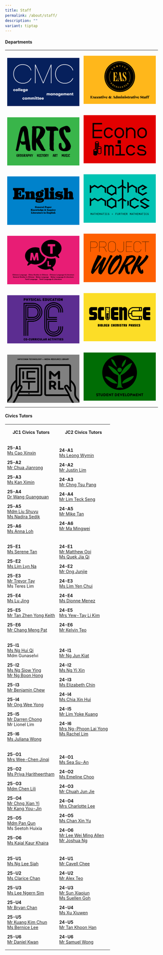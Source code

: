 ```yaml
---
title: Staff
permalink: /about/staff/
description: ""
variant: tiptap
---
```

<h4><strong>Departments</strong></h4>
<table style="minWidth: 50px">
<colgroup>
<col>
<col>
</colgroup>
<tbody>
<tr>
<th rowspan="1" colspan="1">
<p></p><a class="isomer-image-wrapper" href="/about/staff/cmc/"><img style="width: 100%" height="auto" width="100%" alt="" src="/images/About/Dept01_CMC.png"></a>
</th>
<th rowspan="1" colspan="1">
<p></p><a class="isomer-image-wrapper" href="/about/staff/eas"><img style="width: 100%" height="auto" width="100%" alt="" src="/images/About/Dept02_EAS.png"></a>
<p></p>
</th>
</tr>
<tr>
<td rowspan="1" colspan="1">
<p></p><a class="isomer-image-wrapper" href="/about/staff/arts/"><img style="width: 100%" height="auto" width="100%" alt="" src="/images/About/Dept06_Arts.png"></a>
</td>
<td rowspan="1" colspan="1">
<p></p><a class="isomer-image-wrapper" href="/about/staff/econs/"><img style="width: 100%" height="auto" width="100%" alt="" src="/images/About/Dept07_Econs.png"></a>
<p></p>
</td>
</tr>
<tr>
<td rowspan="1" colspan="1">
<p></p><a class="isomer-image-wrapper" href="/about/staff/english/"><img style="width: 100%" height="auto" width="100%" alt="" src="/images/About/Dept03_English.png"></a>
</td>
<td rowspan="1" colspan="1">
<p></p><a class="isomer-image-wrapper" href="/about/staff/maths/"><img style="width: 100%" height="auto" width="100%" alt="" src="/images/About/Dept08_Math.png"></a>
<p></p>
</td>
</tr>
<tr>
<td rowspan="1" colspan="1">
<p></p><a class="isomer-image-wrapper" href="/about/staff/mtl/"><img style="width: 100%" height="auto" width="100%" alt="" src="/images/About/Dept05_MTL.png"></a>
</td>
<td rowspan="1" colspan="1">
<p></p><a class="isomer-image-wrapper" href="/about/staff/pw/"><img style="width: 100%" height="auto" width="100%" alt="" src="/images/About/Dept04_PW.png"></a>
<p></p>
</td>
</tr>
<tr>
<td rowspan="1" colspan="1">
<p></p><a class="isomer-image-wrapper" href="/about/staff/pe/"><img style="width: 100%" height="auto" width="100%" alt="" src="/images/About/Dept10_PE.png"></a>
</td>
<td rowspan="1" colspan="1">
<p></p><a class="isomer-image-wrapper" href="/about/staff/science/"><img style="width: 100%" height="auto" width="100%" alt="" src="/images/About/Dept09_Science.png"></a>
<p></p>
</td>
</tr>
<tr>
<td rowspan="1" colspan="1">
<p></p><a class="isomer-image-wrapper" href="/about/staff/ict/"><img style="width: 100%" height="auto" width="100%" alt="" src="/images/About/Dept11_ICTMRL.png"></a>
</td>
<td rowspan="1" colspan="1">
<p></p><a class="isomer-image-wrapper" href="/about/staff/sd/"><img style="width: 100%" height="auto" width="100%" alt="" src="/images/About/Dept12_SD.png"></a>
<p></p>
</td>
</tr>
</tbody>
</table>
<p></p>
<h4><strong>Civics Tutors</strong></h4>
<p></p>
<table style="minWidth: 50px">
<colgroup>
<col>
<col>
</colgroup>
<tbody>
<tr>
<th rowspan="1" colspan="1">
<p>JC1 Civics Tutors</p>
</th>
<th rowspan="1" colspan="1">
<p>JC2 Civics Tutors</p>
</th>
</tr>
<tr>
<td rowspan="1" colspan="1">
<p><strong>25-A1</strong> 
<br><a href="mailto:cao.xinxin@ejc.edu.sg" rel="noopener nofollow" target="_blank">Ms Cao Xinxin</a>
</p>
<p><strong>25-A2</strong> 
<br><a href="mailto:chua.jianrong@ejc.edu.sg" rel="noopener nofollow" target="_blank">Mr Chua Jianrong</a>
</p>
<p><strong>25-A3</strong> 
<br><a href="mailto:kan.ximin@ejc.edu.sg" rel="noopener nofollow" target="_blank">Ms Kan Ximin</a>
</p>
<p><strong>25-A4</strong> 
<br><a href="mailto:wang.guangquan@ejc.edu.sg" rel="noopener nofollow" target="_blank">Dr Wang Guangquan</a>
</p>
<p><strong>25-A5</strong> 
<br><a href="mailto:liu.shuyu@ejc.edu.sg" rel="noopener nofollow" target="_blank">Mdm Liu Shuyu </a>
<br><a href="mailto:nadira.md.sedik@ejc.edu.sg" rel="noopener nofollow" target="_blank">Ms Nadira Sedik</a>
</p>
<p><strong>25-A6</strong>
<br><a href="mailto:anna.loh@ejc.edu.sg" rel="noopener nofollow" target="_blank">Ms Anna Loh</a>
</p>
</td>
<td rowspan="1" colspan="1">
<p><strong>24-A1</strong> 
<br><a href="https://www.eunoiajc.moe.edu.sg/about/staff/arts/ms-leong-wymin/" rel="noopener noreferrer nofollow" target="_blank">Ms Leong Wymin</a>
</p>
<p></p>
<p><strong>24-A2</strong> 
<br><a href="https://www.eunoiajc.moe.edu.sg/about/staff/science/mr-justin-lim/" rel="noopener noreferrer nofollow" target="_blank">Mr Justin Lim</a>
</p>
<p></p>
<p><strong>24-A3</strong> 
<br><a href="https://www.eunoiajc.moe.edu.sg/about/staff/mtl/mr-chng-tsu-pang/" rel="noopener noreferrer nofollow" target="_blank">Mr Chng Tsu Pang</a>
</p>
<p></p>
<p><strong>24-A4</strong> 
<br><a href="/about/staff/science/mr-lim-teck-seng/" rel="noopener noreferrer nofollow" target="_blank">Mr Lim Teck Seng</a>
</p>
<p></p>
<p><strong>24-A5</strong> 
<br><a href="mailto:mike.tan@ejc.edu.sg" rel="noopener nofollow" target="_blank">Mr Mike Tan</a>
</p>
<p></p>
<p><strong>24-A6</strong> 
<br><a href="https://www.eunoiajc.moe.edu.sg/about/staff/econs/mr-ma-mingwei/" rel="noopener noreferrer nofollow" target="_blank">Mr Ma Mingwei</a>
</p>
</td>
</tr>
<tr>
<td rowspan="1" colspan="1">
<p></p>
<p><strong>25-E1</strong> 
<br><a href="mailto:serene.tan@ejc.edu.sg" rel="noopener nofollow" target="_blank">Ms Serene Tan</a>
</p>
<p><strong>25-E2</strong> 
<br><a href="mailto:lim.lyn.na@ejc.edu.sg" rel="noopener nofollow" target="_blank">Ms Lim Lyn Na</a>
</p>
<p><strong>25-E3 </strong>
<br><a href="mailto:trevor.tay@ejc.edu.sg" rel="noopener nofollow" target="_blank">Mr Trevor Tay</a>
<br>Ms Teres Lim</p>
<p><strong>25-E4 </strong>
<br><a href="mailto:lu.jing@ejc.edu.sg" rel="noopener nofollow" target="_blank">Ms Lu Jing</a>
</p>
<p><strong>25-E5 </strong>
<br><a href="mailto:tan.zhen.yong@ejc.edu.sg" rel="noopener nofollow" target="_blank">Mr Tan Zhen Yong Keith</a>
</p>
<p><strong>25-E6 </strong>
<br><a href="mailto:chang.meng.pat@ejc.edu.sg" rel="noopener nofollow" target="_blank">Mr Chang Meng Pat </a>
<br>
</p>
</td>
<td rowspan="1" colspan="1">
<p></p>
<p><strong>24-E1</strong> 
<br><a href="mailto:matthew.ooi@ejc.edu.sg" rel="noopener nofollow" target="_blank">Mr Matthew Ooi</a>
<br><a href="https://www.eunoiajc.moe.edu.sg/about/staff/arts/ms-quek-jia-qi/" rel="noopener noreferrer nofollow" target="_blank">Ms Quek Jia Qi</a>
</p>
<p></p>
<p><strong>24-E2</strong> 
<br><a href="mailto:ong.junjie@ejc.edu.sg" rel="noopener nofollow" target="_blank">Mr Ong Junjie</a>
</p>
<p></p>
<p><strong>24-E3</strong> 
<br><a href="https://www.eunoiajc.moe.edu.sg/about/staff/maths/ms-lim-yen-chui/" rel="noopener noreferrer nofollow" target="_blank">Ms Lim Yen Chui</a>
</p>
<p></p>
<p><strong>24-E4</strong> 
<br><a href="mailto:dionne.menez@ejc.edu.sg" rel="noopener nofollow" target="_blank">Ms Dionne Menez</a>
</p>
<p></p>
<p><strong>24-E5</strong> 
<br><a href="https://www.eunoiajc.moe.edu.sg/about/staff/science/mrs-yew-tay-li-kim/" rel="noopener noreferrer nofollow" target="_blank">Mrs Yew-Tay Li Kim</a>
</p>
<p></p>
<p><strong>24-E6</strong> 
<br><a href="https://www.eunoiajc.moe.edu.sg/about/staff/econs/mr-kelvin-teo/" rel="noopener noreferrer nofollow" target="_blank">Mr Kelvin Teo</a>
</p>
</td>
</tr>
<tr>
<td rowspan="1" colspan="1">
<p></p>
<p><strong>25-I1</strong> 
<br><a href="mailto:ng.hui.qi@ejc.edu.sg" rel="noopener nofollow" target="_blank">Ms Ng Hui Qi </a>
<br>Mdm Gunaselvi</p>
<p></p>
<p><strong>25-I2</strong> 
<br><a href="mailto:ng.siow.ying@ejc.edu.sg" rel="noopener nofollow" target="_blank">Ms Ng Siow Ying</a>
<br><a href="mailto:ng.boon.hong@ejc.edu.sg" rel="noopener nofollow" target="_blank">Mr Ng Boon Hong</a>
</p>
<p><strong>25-I3<br></strong><a href="mailto:benjamin.chew@ejc.edu.sg" rel="noopener nofollow" target="_blank">Mr Benjamin Chew</a>
</p>
<p><strong>25-I4<br></strong><a href="mailto:ong.wee.yong@ejc.edu.sg" rel="noopener nofollow" target="_blank">Mr Ong Wee Yong</a>
</p>
<p><strong>25-I5<br></strong><a href="mailto:darren.chong@ejc.edu.sg" rel="noopener nofollow" target="_blank">Mr Darren Chong</a>
<br>Mr Lionel Lim</p>
<p><strong>25-I6</strong>
<br><a href="mailto:juliana.wong@ejc.edu.sg" rel="noopener nofollow" target="_blank">Ms Juliana Wong </a>
<br>
</p>
</td>
<td rowspan="1" colspan="1">
<p></p>
<p><strong>24-I1</strong> 
<br><a href="https://www.eunoiajc.moe.edu.sg/about/staff/pe/mr-ng-jun-kiat/" rel="noopener noreferrer nofollow" target="_blank">Mr Ng Jun Kiat</a>
</p>
<p></p>
<p><strong>24-I2</strong> 
<br><a href="https://www.eunoiajc.moe.edu.sg/about/staff/maths/ms-ng-yixin/" rel="noopener noreferrer nofollow" target="_blank">Ms Ng Yi Xin</a>
</p>
<p></p>
<p><strong>24-I3</strong> 
<br><a href="https://www.eunoiajc.moe.edu.sg/about/staff/econs/ms-elizabeth-chin/" rel="noopener noreferrer nofollow" target="_blank">Ms Elizabeth Chin</a>
</p>
<p></p>
<p><strong>24-I4</strong> 
<br><a href="https://www.eunoiajc.moe.edu.sg/about/staff/science/ms-chia-xin-hui/" rel="noopener noreferrer nofollow" target="_blank">Ms Chia Xin Hui</a>
</p>
<p></p>
<p><strong>24-I5</strong> 
<br><a href="https://www.eunoiajc.moe.edu.sg/staff/mathematics/mr-lim-yoke-kuang/" rel="noopener noreferrer nofollow" target="_blank">Mr Lim Yoke Kuang</a>
</p>
<p></p>
<p><strong>24-I6</strong> 
<br><a href="https://www.eunoiajc.moe.edu.sg/about/staff/maths/mrs-ng-phoon-lai-yong/" rel="noopener noreferrer nofollow" target="_blank">Mrs Ng-Phoon Lai Yong</a>
<br><a href="mailto:rachel.lim@ejc.edu.sg" rel="noopener nofollow" target="_blank">Ms Rachel Lim</a>
</p>
</td>
</tr>
<tr>
<td rowspan="1" colspan="1">
<p></p>
<p><strong>25-O1</strong> 
<br><a href="mailto:wee.chen.jinqi@ejc.edu.sg" rel="noopener nofollow" target="_blank">Mrs Wee-Chen Jinqi</a>
</p>
<p><strong>25-O2</strong>
<br><a href="mailto:priyahdharshini@ejc.edu.sg" rel="noopener nofollow" target="_blank">Ms Priya Haritheertham</a>
</p>
<p><strong>25-O3</strong> 
<br><a href="mailto:chen.lili@ejc.edu.sg" rel="noopener nofollow" target="_blank">Mdm Chen Lili</a>
</p>
<p><strong>25-O4</strong> 
<br><a href="mailto:chng.xian.yi@ejc.edu.sg" rel="noopener nofollow" target="_blank">Mr Chng Xian Yi </a>
<br><a href="mailto:kang.you-jin@ejc.edu.sg" rel="noopener nofollow" target="_blank">Mr Kang You-Jin</a>
</p>
<p><strong>25-O5</strong> 
<br><a href="mailto:pan.qun@ejc.edu.sg" rel="noopener nofollow" target="_blank">Mdm Pan Qun</a>
<br>Ms Seetoh Huixia</p>
<p><strong>25-O6</strong> 
<br><a href="mailto:kajal.kaur.khaira@ejc.edu.sg" rel="noopener nofollow" target="_blank">Ms Kajal Kaur Khaira </a>
<br>
</p>
</td>
<td rowspan="1" colspan="1">
<p></p>
<p><strong>24-O1</strong> 
<br><a href="https://www.eunoiajc.moe.edu.sg/about/staff/arts/ms-sea-su-an/" rel="noopener noreferrer nofollow" target="_blank">Ms Sea Su-An</a>
</p>
<p></p>
<p><strong>24-O2</strong> 
<br><a href="https://www.eunoiajc.moe.edu.sg/about/staff/science/ms-emeline-choo/" rel="noopener noreferrer nofollow" target="_blank">Ms Emeline Choo</a>
</p>
<p></p>
<p><strong>24-O3</strong>
<br><a href="mailto:chuah.jun.jie@ejc.edu.sg" rel="noopener nofollow" target="_blank">Mr Chuah Jun Jie</a>
</p>
<p></p>
<p><strong>24-O4</strong> 
<br><a href="https://www.eunoiajc.moe.edu.sg/about/staff/english/mrs-charlotte-lee/" rel="noopener noreferrer nofollow" target="_blank">Mrs Charlotte Lee</a>
</p>
<p></p>
<p><strong>24-O5</strong> 
<br><a href="mailto:chan.xin.yu@ejc.edu.sg" rel="noopener nofollow" target="_blank">Ms Chan Xin Yu</a>
</p>
<p></p>
<p><strong>24-O6</strong> 
<br><a href="https://www.eunoiajc.moe.edu.sg/about/staff/pe/mr-allen-lee/" rel="noopener noreferrer nofollow" target="_blank">Mr Lee Wei Ming Allen</a> 
<br><a href="https://www.eunoiajc.moe.edu.sg/about/staff/english/mr-joshua-ng/" rel="noopener noreferrer nofollow" target="_blank">Mr Joshua Ng</a>
</p>
<p></p>
</td>
</tr>
<tr>
<td rowspan="1" colspan="1">
<p></p>
<p><strong>25-U1</strong> 
<br><a href="mailto:ng.lee.siah@ejc.edu.sg" rel="noopener nofollow" target="_blank">Ms Ng Lee Siah</a>
</p>
<p><strong>25-U2</strong> 
<br><a href="mailto:clarice.chan@ejc.edu.sg" rel="noopener nofollow" target="_blank">Ms Clarice Chan</a>
</p>
<p><strong>25-U3</strong> 
<br><a href="mailto:lee.ngern.sim@ejc.edu.sg" rel="noopener nofollow" target="_blank">Ms Lee Ngern Sim</a>
</p>
<p><strong>25-U4</strong> 
<br><a href="mailto:bryan.chan@ejc.edu.sg" rel="noopener nofollow" target="_blank">Mr Bryan Chan</a>
</p>
<p><strong>25-U5</strong> 
<br><a href="mailto:kuang.kim.chun@ejc.edu.sg" rel="noopener nofollow" target="_blank">Mr Kuang Kim Chun </a>
<br><a href="mailto:bernice.lee@ejc.edu.sg" rel="noopener nofollow" target="_blank">Ms Bernice Lee</a>
</p>
<p><strong>25-U6</strong> 
<br><a href="mailto:daniel.kwan@ejc.edu.sg" rel="noopener nofollow" target="_blank">Mr Daniel Kwan</a>
</p>
</td>
<td rowspan="1" colspan="1">
<p></p>
<p><strong>24-U1</strong> 
<br><a href="https://www.eunoiajc.moe.edu.sg/staff/english/mr-cavell-chee/" rel="noopener noreferrer nofollow" target="_blank">Mr Cavell Chee</a>
</p>
<p></p>
<p><strong>24-U2</strong> 
<br><a href="https://www.eunoiajc.moe.edu.sg/about/staff/maths/mr-alex-teo/" rel="noopener noreferrer nofollow" target="_blank">Mr Alex Teo</a>
</p>
<p></p>
<p><strong>24-U3</strong> 
<br><a href="https://www.eunoiajc.moe.edu.sg/about/staff/mtl/mr-sun-xiaojun/" rel="noopener noreferrer nofollow" target="_blank">Mr Sun Xiaojun</a>
<br><a href="mailto:suellen.goh@ejc.edu.sg" rel="noopener nofollow" target="_blank">Ms Suellen Goh</a>
</p>
<p></p>
<p><strong>24-U4</strong> 
<br><a href="https://www.eunoiajc.moe.edu.sg/staff/english/ms-xu-xiuwen/" rel="noopener noreferrer nofollow" target="_blank">Ms Xu Xiuwen</a>
</p>
<p></p>
<p><strong>24-U5</strong> 
<br><a href="https://www.eunoiajc.moe.edu.sg/about/staff/maths/mr-tan-khoon-han/" rel="noopener noreferrer nofollow" target="_blank">Mr Tan Khoon Han</a>
</p>
<p></p>
<p><strong>24-U6</strong> 
<br><a href="https://www.eunoiajc.moe.edu.sg/about/staff/english/mr-samuel-wong/" rel="noopener noreferrer nofollow" target="_blank">Mr Samuel Wong</a>
</p>
<p></p>
</td>
</tr>
</tbody>
</table>
<p></p>